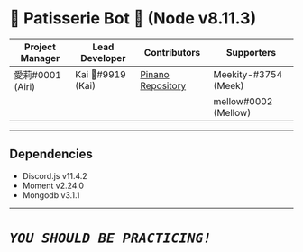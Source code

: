 # 🍰 Patisserie Bot 🍰 (Node v8.11.3)

Project Manager | Lead Developer | Contributors | Supporters
-|-|-|-
愛莉#0001 (Airi) | Kai 🌸#9919 (Kai) | [Pinano Repository](https://github.com/ubermadness/Pinano-Discord-Bot) | Meekity-#3754 (Meek)
 |  |  | | mellow#0002 (Mellow)

---
## Dependencies
* Discord.js v11.4.2
* Moment v2.24.0
* Mongodb v3.1.1
---
# ***`YOU SHOULD BE PRACTICING!`***